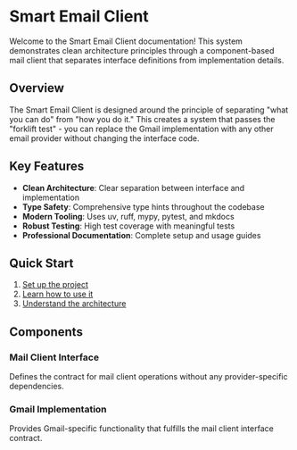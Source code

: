 # Smart Email Client

Welcome to the Smart Email Client documentation! This system demonstrates clean architecture principles through a component-based mail client that separates interface definitions from implementation details.

## Overview

The Smart Email Client is designed around the principle of separating "what you can do" from "how you do it." This creates a system that passes the "forklift test" - you can replace the Gmail implementation with any other email provider without changing the interface code.

## Key Features

- **Clean Architecture**: Clear separation between interface and implementation
- **Type Safety**: Comprehensive type hints throughout the codebase
- **Modern Tooling**: Uses uv, ruff, mypy, pytest, and mkdocs
- **Robust Testing**: High test coverage with meaningful tests
- **Professional Documentation**: Complete setup and usage guides

## Quick Start

1. [Set up the project](setup.md)
2. [Learn how to use it](usage.md)
3. [Understand the architecture](architecture.md)

## Components

### Mail Client Interface
Defines the contract for mail client operations without any provider-specific dependencies.

### Gmail Implementation
Provides Gmail-specific functionality that fulfills the mail client interface contract.

